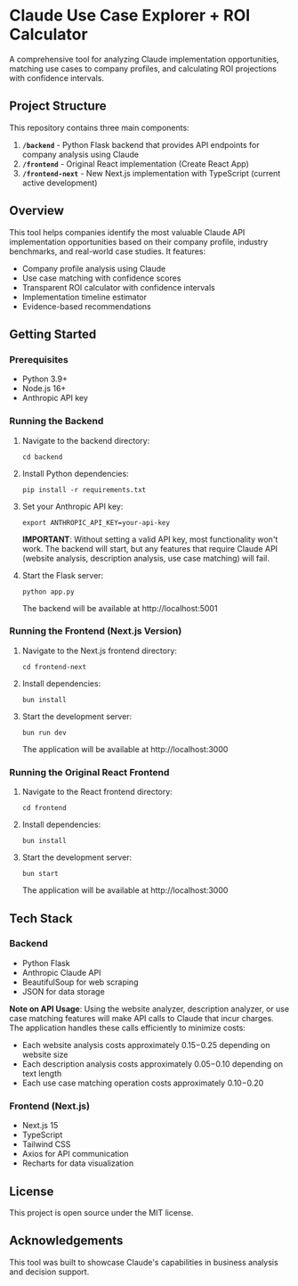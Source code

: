 # Claude Use Case Explorer + ROI Calculator

A comprehensive tool for analyzing Claude implementation opportunities, matching use cases to company profiles, and calculating ROI projections with confidence intervals.

## Project Structure

This repository contains three main components:

1. **`/backend`** - Python Flask backend that provides API endpoints for company analysis using Claude
2. **`/frontend`** - Original React implementation (Create React App)
3. **`/frontend-next`** - New Next.js implementation with TypeScript (current active development)

## Overview

This tool helps companies identify the most valuable Claude API implementation opportunities based on their company profile, industry benchmarks, and real-world case studies. It features:

- Company profile analysis using Claude
- Use case matching with confidence scores
- Transparent ROI calculator with confidence intervals
- Implementation timeline estimator
- Evidence-based recommendations

## Getting Started

### Prerequisites
- Python 3.9+
- Node.js 16+
- Anthropic API key

### Running the Backend
1. Navigate to the backend directory:
   ```
   cd backend
   ```
2. Install Python dependencies:
   ```
   pip install -r requirements.txt
   ```
3. Set your Anthropic API key:
   ```
   export ANTHROPIC_API_KEY=your-api-key
   ```
   **IMPORTANT**: Without setting a valid API key, most functionality won't work. The backend will start, but any features that require Claude API (website analysis, description analysis, use case matching) will fail.

4. Start the Flask server:
   ```
   python app.py
   ```
   The backend will be available at http://localhost:5001

### Running the Frontend (Next.js Version)
1. Navigate to the Next.js frontend directory:
   ```
   cd frontend-next
   ```
2. Install dependencies:
   ```
   bun install
   ```
3. Start the development server:
   ```
   bun run dev
   ```
   The application will be available at http://localhost:3000

### Running the Original React Frontend
1. Navigate to the React frontend directory:
   ```
   cd frontend
   ```
2. Install dependencies:
   ```
   bun install
   ```
3. Start the development server:
   ```
   bun start
   ```
   The application will be available at http://localhost:3000

## Tech Stack

### Backend
- Python Flask
- Anthropic Claude API
- BeautifulSoup for web scraping
- JSON for data storage

**Note on API Usage**: Using the website analyzer, description analyzer, or use case matching features will make API calls to Claude that incur charges. The application handles these calls efficiently to minimize costs:  
- Each website analysis costs approximately $0.15-$0.25 depending on website size  
- Each description analysis costs approximately $0.05-$0.10 depending on text length  
- Each use case matching operation costs approximately $0.10-$0.20

### Frontend (Next.js)
- Next.js 15
- TypeScript
- Tailwind CSS
- Axios for API communication
- Recharts for data visualization

## License
This project is open source under the MIT license.

## Acknowledgements
This tool was built to showcase Claude's capabilities in business analysis and decision support.
